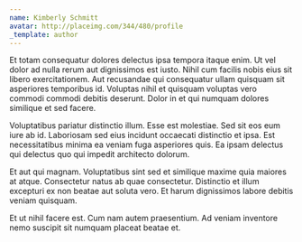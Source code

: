 ```yaml
---
name: Kimberly Schmitt
avatar: http://placeimg.com/344/480/profile
_template: author
---
```

Et totam consequatur dolores delectus ipsa tempora itaque enim. Ut vel dolor ad nulla rerum aut dignissimos est iusto. Nihil cum facilis nobis eius sit libero exercitationem. Aut recusandae qui consequatur ullam quisquam sit asperiores temporibus id. Voluptas nihil et quisquam voluptas vero commodi commodi debitis deserunt. Dolor in et qui numquam dolores similique et sed facere.
  
Voluptatibus pariatur distinctio illum. Esse est molestiae. Sed sit eos eum iure ab id. Laboriosam sed eius incidunt occaecati distinctio et ipsa. Est necessitatibus minima ea veniam fuga asperiores quis. Ea ipsam delectus qui delectus quo qui impedit architecto dolorum.
  
Et aut qui magnam. Voluptatibus sint sed et similique maxime quia maiores at atque. Consectetur natus ab quae consectetur. Distinctio et illum excepturi ex non beatae aut soluta vero. Et harum dignissimos labore debitis veniam quisquam.
  
Et ut nihil facere est. Cum nam autem praesentium. Ad veniam inventore nemo suscipit sit numquam placeat beatae et.
